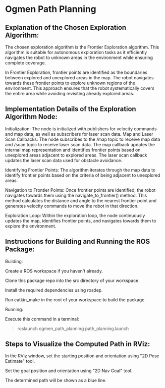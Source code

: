# Ogmen Path Planning
## Explanation of the Chosen Exploration Algorithm:
The chosen exploration algorithm is the Frontier Exploration algorithm. This algorithm is suitable for autonomous exploration tasks as it efficiently navigates the robot to unknown areas in the environment while ensuring complete coverage.

In Frontier Exploration, frontier points are identified as the boundaries between explored and unexplored areas in the map. The robot navigates towards these frontier points to explore unknown regions of the environment. This approach ensures that the robot systematically covers the entire area while avoiding revisiting already explored areas.

## Implementation Details of the Exploration Algorithm Node:
Initialization:
The node is initialized with publishers for velocity commands and map data, as well as subscribers for laser scan data.
Map and Laser Scan Callbacks:
The node subscribes to the /map topic to receive map data and /scan topic to receive laser scan data.
The map callback updates the internal map representation and identifies frontier points based on unexplored areas adjacent to explored areas.
The laser scan callback updates the laser scan data used for obstacle avoidance.

Identifying Frontier Points:
The algorithm iterates through the map data to identify frontier points based on the criteria of being adjacent to unexplored areas.

Navigation to Frontier Points:
Once frontier points are identified, the robot navigates towards them using the navigate_to_frontier() method. This method calculates the distance and angle to the nearest frontier point and generates velocity commands to move the robot in that direction.

Exploration Loop:
Within the exploration loop, the node continuously updates the map, identifies frontier points, and navigates towards them to explore the environment.

## Instructions for Building and Running the ROS Package:
Building:

Create a ROS workspace if you haven't already.

Clone this package repo into the src directory of your workspace.

Install the required dependencies using rosdep.

Run catkin_make in the root of your workspace to build the package.

Running:

Execute this command in a terminal:

> roslaunch ogmen_path_planning path_planning.launch

## Steps to Visualize the Computed Path in RViz:
In the RViz window, set the starting position and orientation using "2D Pose Estimate" tool.

Set the goal position and orientation using "2D Nav Goal" tool.

The determined path will be shown as a blue line.
